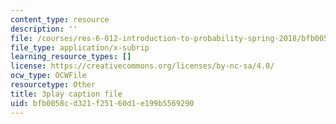 ```yaml
---
content_type: resource
description: ''
file: /courses/res-6-012-introduction-to-probability-spring-2018/bfb0058cd321f25160d1e199b5569290_r_rzDNLODQw.srt
file_type: application/x-subrip
learning_resource_types: []
license: https://creativecommons.org/licenses/by-nc-sa/4.0/
ocw_type: OCWFile
resourcetype: Other
title: 3play caption file
uid: bfb0058c-d321-f251-60d1-e199b5569290
---
```

